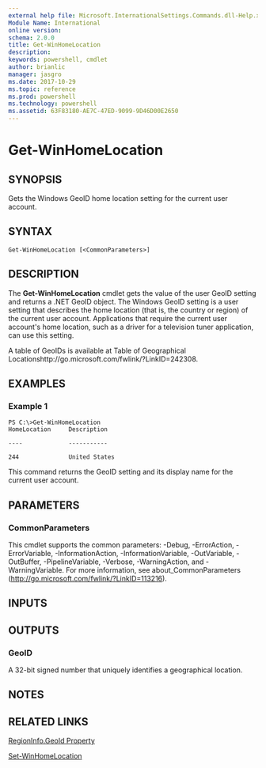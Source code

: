 ```yaml
---
external help file: Microsoft.InternationalSettings.Commands.dll-Help.xml
Module Name: International
online version: 
schema: 2.0.0
title: Get-WinHomeLocation
description: 
keywords: powershell, cmdlet
author: brianlic
manager: jasgro
ms.date: 2017-10-29
ms.topic: reference
ms.prod: powershell
ms.technology: powershell
ms.assetid: 63F83180-AE7C-47ED-9099-9D46D00E2650
---
```


# Get-WinHomeLocation

## SYNOPSIS
Gets the Windows GeoID home location setting for the current user account.

## SYNTAX

```
Get-WinHomeLocation [<CommonParameters>]
```

## DESCRIPTION
The **Get-WinHomeLocation** cmdlet gets the value of the user GeoID setting and returns a .NET GeoID object.
The Windows GeoID setting is a user setting that describes the home location (that is, the country or region) of the current user account.
Applications that require the current user account's home location, such as a driver for a television tuner application, can use this setting.

A table of GeoIDs is available at Table of Geographical Locationshttp://go.microsoft.com/fwlink/?LinkID=242308.

## EXAMPLES

### Example 1
```
PS C:\>Get-WinHomeLocation
HomeLocation     Description

----             -----------

244              United States
```

This command returns the GeoID setting and its display name for the current user account.

## PARAMETERS

### CommonParameters
This cmdlet supports the common parameters: -Debug, -ErrorAction, -ErrorVariable, -InformationAction, -InformationVariable, -OutVariable, -OutBuffer, -PipelineVariable, -Verbose, -WarningAction, and -WarningVariable. For more information, see about_CommonParameters (http://go.microsoft.com/fwlink/?LinkID=113216).

## INPUTS

## OUTPUTS

### GeoID
A 32-bit signed number that uniquely identifies a geographical location.

## NOTES

## RELATED LINKS

[RegionInfo.GeoId Property](http://go.microsoft.com/fwlink/?LinkID=242310)

[Set-WinHomeLocation](./Set-WinHomeLocation.md)


